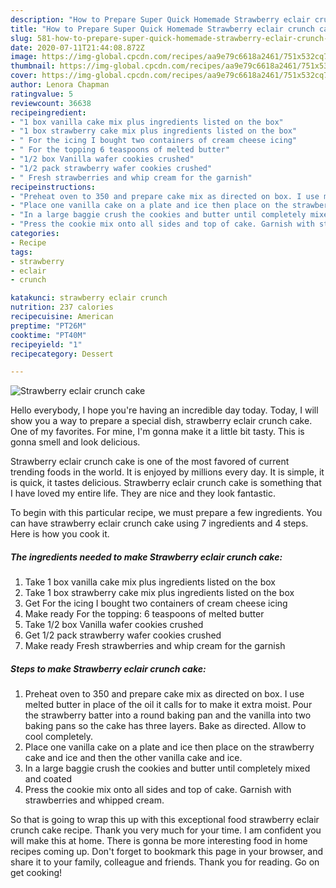 ```yaml
---
description: "How to Prepare Super Quick Homemade Strawberry eclair crunch cake"
title: "How to Prepare Super Quick Homemade Strawberry eclair crunch cake"
slug: 581-how-to-prepare-super-quick-homemade-strawberry-eclair-crunch-cake
date: 2020-07-11T21:44:08.872Z
image: https://img-global.cpcdn.com/recipes/aa9e79c6618a2461/751x532cq70/strawberry-eclair-crunch-cake-recipe-main-photo.jpg
thumbnail: https://img-global.cpcdn.com/recipes/aa9e79c6618a2461/751x532cq70/strawberry-eclair-crunch-cake-recipe-main-photo.jpg
cover: https://img-global.cpcdn.com/recipes/aa9e79c6618a2461/751x532cq70/strawberry-eclair-crunch-cake-recipe-main-photo.jpg
author: Lenora Chapman
ratingvalue: 5
reviewcount: 36638
recipeingredient:
- "1 box vanilla cake mix plus ingredients listed on the box"
- "1 box strawberry cake mix plus ingredients listed on the box"
- " For the icing I bought two containers of cream cheese icing"
- " For the topping 6 teaspoons of melted butter"
- "1/2 box Vanilla wafer cookies crushed"
- "1/2 pack strawberry wafer cookies crushed"
- " Fresh strawberries and whip cream for the garnish"
recipeinstructions:
- "Preheat oven to 350 and prepare cake mix as directed on box. I use melted butter in place of the oil it calls for to make it extra moist. Pour the strawberry batter into a round baking pan and the vanilla into two baking pans so the cake has three layers. Bake as directed. Allow to cool completely."
- "Place one vanilla cake on a plate and ice then place on the strawberry cake and ice and then the other vanilla cake and ice."
- "In a large baggie crush the cookies and butter until completely mixed and coated"
- "Press the cookie mix onto all sides and top of cake. Garnish with strawberries and whipped cream."
categories:
- Recipe
tags:
- strawberry
- eclair
- crunch

katakunci: strawberry eclair crunch 
nutrition: 237 calories
recipecuisine: American
preptime: "PT26M"
cooktime: "PT40M"
recipeyield: "1"
recipecategory: Dessert

---
```



![Strawberry eclair crunch cake](https://img-global.cpcdn.com/recipes/aa9e79c6618a2461/751x532cq70/strawberry-eclair-crunch-cake-recipe-main-photo.jpg)

Hello everybody, I hope you're having an incredible day today. Today, I will show you a way to prepare a special dish, strawberry eclair crunch cake. One of my favorites. For mine, I'm gonna make it a little bit tasty. This is gonna smell and look delicious.

Strawberry eclair crunch cake is one of the most favored of current trending foods in the world. It is enjoyed by millions every day. It is simple, it is quick, it tastes delicious. Strawberry eclair crunch cake is something that I have loved my entire life. They are nice and they look fantastic.




To begin with this particular recipe, we must prepare a few ingredients. You can have strawberry eclair crunch cake using 7 ingredients and 4 steps. Here is how you cook it.

<!--inarticleads1-->

##### The ingredients needed to make Strawberry eclair crunch cake:

1. Take 1 box vanilla cake mix plus ingredients listed on the box
1. Take 1 box strawberry cake mix plus ingredients listed on the box
1. Get  For the icing I bought two containers of cream cheese icing
1. Make ready  For the topping: 6 teaspoons of melted butter
1. Take 1/2 box Vanilla wafer cookies crushed
1. Get 1/2 pack strawberry wafer cookies crushed
1. Make ready  Fresh strawberries and whip cream for the garnish




<!--inarticleads2-->

##### Steps to make Strawberry eclair crunch cake:

1. Preheat oven to 350 and prepare cake mix as directed on box. I use melted butter in place of the oil it calls for to make it extra moist. Pour the strawberry batter into a round baking pan and the vanilla into two baking pans so the cake has three layers. Bake as directed. Allow to cool completely.
1. Place one vanilla cake on a plate and ice then place on the strawberry cake and ice and then the other vanilla cake and ice.
1. In a large baggie crush the cookies and butter until completely mixed and coated
1. Press the cookie mix onto all sides and top of cake. Garnish with strawberries and whipped cream.




So that is going to wrap this up with this exceptional food strawberry eclair crunch cake recipe. Thank you very much for your time. I am confident you will make this at home. There is gonna be more interesting food in home recipes coming up. Don't forget to bookmark this page in your browser, and share it to your family, colleague and friends. Thank you for reading. Go on get cooking!
